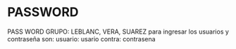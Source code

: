 # PASSWORD
PASS WORD 
GRUPO: LEBLANC, VERA, SUAREZ 
para ingresar los usuarios y contraseña son:
usuario: usario
contra: contrasena
